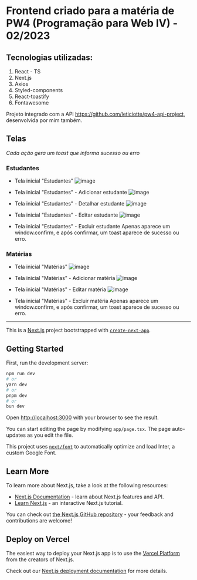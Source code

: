 # Frontend criado para a matéria de PW4 (Programação para Web IV) - 02/2023
## Tecnologias utilizadas:
1. React - TS
2. Next.js
3. Axios
4. Styled-components
5. React-toastify
6. Fontawesome

Projeto integrado com a API https://github.com/leticiotte/pw4-api-project, desenvolvida por mim também.

## Telas
*Cada ação gera um toast que informa sucesso ou erro*

### Estudantes
+ Tela inicial "Estudantes"
![image](https://github.com/leticiotte/pw4-frontend-project/assets/70478144/ed9a5e79-bd9d-454c-96db-5563135ab69c)

+ Tela inicial "Estudantes" - Adicionar estudante
![image](https://github.com/leticiotte/pw4-frontend-project/assets/70478144/52c39c22-2117-4297-92f0-6d452d7767ce)

+ Tela inicial "Estudantes" - Detalhar estudante
![image](https://github.com/leticiotte/pw4-frontend-project/assets/70478144/f39ab42b-48ee-452d-9723-d6bb3179576f)

+ Tela inicial "Estudantes" - Editar estudante
![image](https://github.com/leticiotte/pw4-frontend-project/assets/70478144/76f5e02a-1e6c-4b59-8de9-7492e38ea866)

+ Tela inicial "Estudantes" - Excluir estudante
Apenas aparece um window.confirm, e após confirmar, um toast aparece de sucesso ou erro.

### Matérias
+ Tela inicial "Matérias"
![image](https://github.com/leticiotte/pw4-frontend-project/assets/70478144/04259028-b360-4872-be9d-03847f3123ff)

+ Tela inicial "Matérias" - Adicionar matéria
![image](https://github.com/leticiotte/pw4-frontend-project/assets/70478144/61f1d32a-2a2b-4d09-a4c8-b86101520173)

+ Tela inicial "Matérias" - Editar matéria
![image](https://github.com/leticiotte/pw4-frontend-project/assets/70478144/f32c3112-7e09-4cb1-a51f-0004c1b27846)

+ Tela inicial "Matérias" - Excluir matéria
Apenas aparece um window.confirm, e após confirmar, um toast aparece de sucesso ou erro.

<hr />

This is a [Next.js](https://nextjs.org/) project bootstrapped with [`create-next-app`](https://github.com/vercel/next.js/tree/canary/packages/create-next-app).

## Getting Started

First, run the development server:

```bash
npm run dev
# or
yarn dev
# or
pnpm dev
# or
bun dev
```

Open [http://localhost:3000](http://localhost:3000) with your browser to see the result.

You can start editing the page by modifying `app/page.tsx`. The page auto-updates as you edit the file.

This project uses [`next/font`](https://nextjs.org/docs/basic-features/font-optimization) to automatically optimize and load Inter, a custom Google Font.

## Learn More

To learn more about Next.js, take a look at the following resources:

- [Next.js Documentation](https://nextjs.org/docs) - learn about Next.js features and API.
- [Learn Next.js](https://nextjs.org/learn) - an interactive Next.js tutorial.

You can check out [the Next.js GitHub repository](https://github.com/vercel/next.js/) - your feedback and contributions are welcome!

## Deploy on Vercel

The easiest way to deploy your Next.js app is to use the [Vercel Platform](https://vercel.com/new?utm_medium=default-template&filter=next.js&utm_source=create-next-app&utm_campaign=create-next-app-readme) from the creators of Next.js.

Check out our [Next.js deployment documentation](https://nextjs.org/docs/deployment) for more details.
